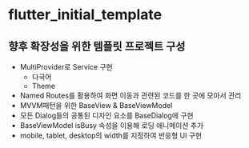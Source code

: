# flutter_initial_template
## 향후 확장성을 위한 템플릿 프로젝트 구성
- MultiProvider로 Service 구현
  - 다국어
  - Theme
- Named Routes를 활용하여 화면 이동과 관련된 코드를 한 곳에 모아서 관리
- MVVM패턴을 위한 BaseView & BaseViewModel
- 모든 Dialog들의 공통된 디자인 요소를 BaseDialog에 구현
- BaseViewModel isBusy 속성을 이용해 로딩 애니메이션 추가
- mobile, tablet, desktop의 width를 지정하여 반응형 UI 구현
